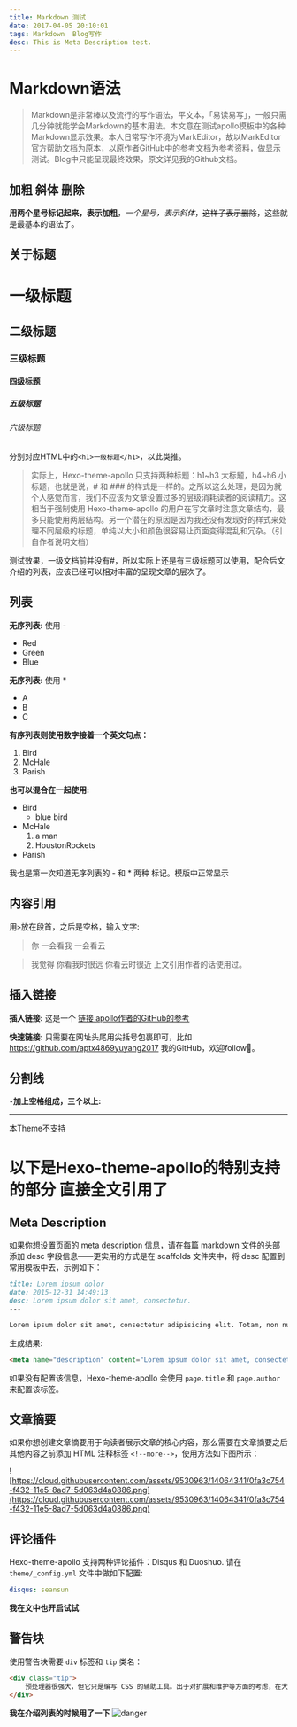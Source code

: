 ```yaml
---
title: Markdown 测试
date: 2017-04-05 20:10:01
tags: Markdown  Blog写作
desc: This is Meta Description test.
---
```


# Markdown语法
>  Markdown是非常棒以及流行的写作语法，平文本，「易读易写」，一般只需几分钟就能学会Markdown的基本用法。本文意在测试apollo模板中的各种Markdown显示效果。本人日常写作环境为MarkEditor，故以MarkEditor官方帮助文档为原本，以原作者GitHub中的参考文档为参考资料，做显示测试。Blog中只能呈现最终效果，原文详见我的Github文档。

## 加粗 斜体 删除
**用两个星号标记起来，表示加粗**，*一个星号，表示斜体*，~~这样子表示删除~~，这些就是最基本的语法了。

## 关于标题
# 一级标题
## 二级标题
### 三级标题
#### 四级标题
##### 五级标题
###### 六级标题
分别对应HTML中的`<h1>一级标题</h1>`，以此类推。


> 实际上，Hexo-theme-apollo 只支持两种标题：h1~h3 大标题，h4~h6 小标题，也就是说，# 和 ### 的样式是一样的。之所以这么处理，是因为就个人感觉而言，我们不应该为文章设置过多的层级消耗读者的阅读精力。这相当于强制使用 Hexo-theme-apollo 的用户在写文章时注意文章结构，最多只能使用两层结构。另一个潜在的原因是因为我还没有发现好的样式来处理不同层级的标题，单纯以大小和颜色很容易让页面变得混乱和冗杂。（引自作者说明文档）

<div class="tip">
  测试效果，一级文档前并没有#，所以实际上还是有三级标题可以使用，配合后文介绍的列表，应该已经可以相对丰富的呈现文章的层次了。
</div>

## 列表

**无序列表:** 使用 -
-   Red
-   Green
-   Blue

**无序列表:** 使用 *
* A
* B
* C

**有序列表则使用数字接着一个英文句点：**
1.  Bird
2.  McHale
3.  Parish

**也可以混合在一起使用:**

-   Bird
    - blue bird
-   McHale
    1.  a man
    2.  HoustonRockets
-   Parish
<div class="tip">
我也是第一次知道无序列表的 - 和 * 两种 标记。模版中正常显示
</div>

## 内容引用
用`>`放在段首，之后是空格，输入文字:

> 你
> 一会看我
> 一会看云

>  我觉得
>  你看我时很远
>  你看云时很近
上文引用作者的话使用过。

## 插入链接
**插入链接:**
这是一个 [链接 apollo作者的GitHub的参考](https://github.com/pinggod/hexo-theme-apollo/blob/master/doc/doc-zh.md)

**快速链接:**
只需要在网址头尾用尖括号包裹即可，比如<https://github.com/aptx4869yuyang2017> 
我的GitHub，欢迎follow👏。


## 分割线
**`-`加上空格组成，三个以上:**
- - - - - -
本Theme不支持

# 以下是Hexo-theme-apollo的特别支持的部分  直接全文引用了 
## Meta Description
如果你想设置页面的 meta description 信息，请在每篇 markdown 文件的头部添加 desc 字段信息——更实用的方式是在 scaffolds 文件夹中，将 desc 配置到常用模板中去，示例如下：
```md
title: Lorem ipsum dolor
date: 2015-12-31 14:49:13
desc: Lorem ipsum dolor sit amet, consectetur.
---

Lorem ipsum dolor sit amet, consectetur adipisicing elit. Totam, non numquam saepe ex ut. Deleniti culpa inventore consectetur nam saepe!
```

生成结果:

```html
<meta name="description" content="Lorem ipsum dolor sit amet, consectetur.">
```

如果没有配置该信息，Hexo-theme-apollo 会使用 `page.title` 和 `page.author` 来配置该标签。

## 文章摘要

如果你想创建文章摘要用于向读者展示文章的核心内容，那么需要在文章摘要之后其他内容之前添加 HTML 注释标签 `<!--more-->`，使用方法如下图所示：

![https://cloud.githubusercontent.com/assets/9530963/14064341/0fa3c754-f432-11e5-8ad7-5d063d4a0886.png](https://cloud.githubusercontent.com/assets/9530963/14064341/0fa3c754-f432-11e5-8ad7-5d063d4a0886.png)

## 评论插件

Hexo-theme-apollo 支持两种评论插件：Disqus 和 Duoshuo. 请在 `theme/_config.yml` 文件中做如下配置:

```yaml
disqus: seansun
```
**我在文中也开启试试**
## 警告块

使用警告块需要 `div` 标签和 `tip` 类名：

```html
<div class="tip">
    预处理器很强大，但它只是编写 CSS 的辅助工具。出于对扩展和维护等方面的考虑，在大型项目中有必要使用预处理器构建 CSS；但是对于小型项目，原生的 CSS 可能是一种更好的选择。不要肆意使用预处理器！
</div>
```
**我在介绍列表的时候用了一下**
![danger](https://cloud.githubusercontent.com/assets/9530963/11359678/489a510c-92b9-11e5-9256-341cef6999b6.png)

